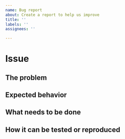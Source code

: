 ```yaml
---
name: Bug report
about: Create a report to help us improve
title: ''
labels: ''
assignees: ''

---
```


# Issue
## The problem

## Expected behavior

## What needs to be done

## How it can be tested or reproduced

